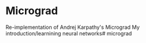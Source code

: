 # Micrograd

Re-implementation of Andrej Karpathy's Micrograd
My introduction/learnining neural networks# micrograd
